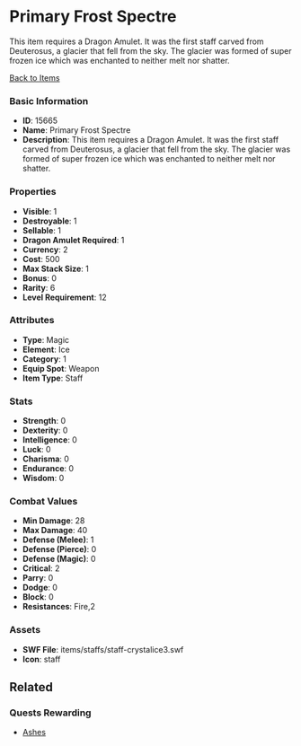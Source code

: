 # Primary Frost Spectre

This item requires a Dragon Amulet. It was the first staff carved from Deuterosus, a glacier that fell from the sky. The glacier was formed of super frozen ice which was enchanted to neither melt nor shatter.

[Back to Items](../items.md)

### Basic Information

- **ID**: 15665
- **Name**: Primary Frost Spectre
- **Description**: This item requires a Dragon Amulet. It was the first staff carved from Deuterosus, a glacier that fell from the sky. The glacier was formed of super frozen ice which was enchanted to neither melt nor shatter.

### Properties

- **Visible**: 1
- **Destroyable**: 1
- **Sellable**: 1
- **Dragon Amulet Required**: 1
- **Currency**: 2
- **Cost**: 500
- **Max Stack Size**: 1
- **Bonus**: 0
- **Rarity**: 6
- **Level Requirement**: 12

### Attributes

- **Type**: Magic
- **Element**: Ice
- **Category**: 1
- **Equip Spot**: Weapon
- **Item Type**: Staff

### Stats

- **Strength**: 0
- **Dexterity**: 0
- **Intelligence**: 0
- **Luck**: 0
- **Charisma**: 0
- **Endurance**: 0
- **Wisdom**: 0

### Combat Values

- **Min Damage**: 28
- **Max Damage**: 40
- **Defense (Melee)**: 1
- **Defense (Pierce)**: 0
- **Defense (Magic)**: 0
- **Critical**: 2
- **Parry**: 0
- **Dodge**: 0
- **Block**: 0
- **Resistances**: Fire,2

### Assets

- **SWF File**: items/staffs/staff-crystalice3.swf
- **Icon**: staff

## Related

### Quests Rewarding

- [Ashes](../quests/1346-ashes.md)

